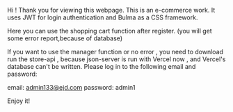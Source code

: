 Hi ! Thank you for viewing this webpage. This is an e-commerce work. It uses JWT for login authentication and Bulma as a CSS framework.

Here you can use the shopping cart function after register.
(you will get some error report,because of database)

If you want to use the manager function or no error ,
you need to download run the store-api , because json-server is run with Vercel now , and Vercel's database can't be written.
Please log in to the following email and password:

email: admin133@ejd.com
password: admin1

Enjoy it!
